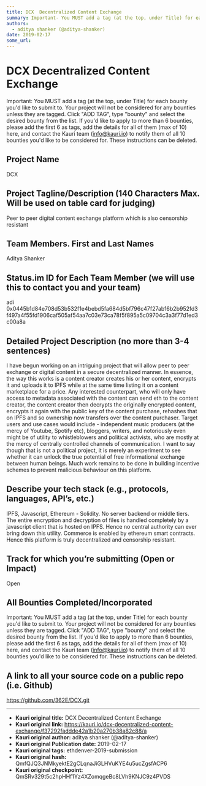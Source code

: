 ```yaml
---
title: DCX  Decentralized Content Exchange
summary: Important- You MUST add a tag (at the top, under Title) for each bounty youd like to submit to. Your project will not be considered for any bounties unless they are tagged. Click ADD TAG, type bounty and select the desired bounty from the list. If youd like to apply to more than 6 bounties, please add the first 6 as tags, add the details for all of them (max of 10) here, and contact the Kauri team (info@kauri.io) to notify them of all 10 bounties youd like to be considered for. These instruction
authors:
  - aditya shanker (@aditya-shanker)
date: 2019-02-17
some_url: 
---
```


# DCX  Decentralized Content Exchange



Important: You MUST add a tag (at the top, under Title) for each bounty you'd like to submit to. Your project will not be considered for any bounties unless they are tagged. Click "ADD TAG", type  "bounty" and select the desired bounty from the list. If you'd like to apply to more than 6 bounties, please add the first 6 as tags, add the details for all of them (max of 10) here, and contact the Kauri team (info@kauri.io) to notify them of all 10 bounties you'd like to be considered for. These instructions can be deleted.

## Project Name
DCX

## Project Tagline/Description (140 Characters Max. Will be used on table card for judging)
Peer to peer digital content exchange platform which is also censorship resistant

## Team Members. First and Last Names
Aditya Shanker

## Status.im ID for Each Team Member (we will use this to contact you and your team)
adi
0x0445b1d84e708d53b532f1e4bebd5fa684d5bf796c47f27ab16b2b952fd3f497a4f55fd1906caf505af54aa7c03e73ca78f5f895a5c09704c3a3f77d1ed3c00a8a

## Detailed Project Description (no more than 3-4 sentences)
I have begun working on an intriguing project that will allow peer to peer exchange or digital content in a secure decentralized manner. In essence, the way this works is a content creator creates his or her content, encrypts it and uploads it to IPFS while at the same time listing it on a content marketplace for a price. Any interested counterpart, who will only have access to metadata associated with the content can send eth to the content creator, the content creator then decrypts the originally encrypted content, encrypts it again with the public key of the content purchase, rehashes that on IPFS and so ownership now transfers over the content purchaser. Target users and use cases would include - independent music producers (at the mercy of Youtube, Spotify etc), bloggers, writers, and notoriously even might be of utility to whistleblowers and political activists, who are mostly at the mercy of centrally controlled channels of communication. I want to say though that is not a political project, it is merely an experiment to see whether it can unlock the true potential of free informational exchange between human beings. Much work remains to be done in building incentive schemes to prevent malicious behaviour on this platform.

## Describe your tech stack (e.g., protocols, languages, API’s, etc.)
IPFS, Javascript, Ethereum - Solidity. No server backend or middle tiers.
The entire encryption and decryption of files is handled completely by a javascript client that is hosted on IPFS. Hence no central authority can ever bring down this utility.  Commerce is enabled by ethereum smart contracts. Hence this platform is truly decentralized and censorship resistant.

## Track for which you’re submitting (Open or Impact)
Open

## All Bounties Completed/Incorporated

Important: You MUST add a tag (at the top, under Title) for each bounty you'd like to submit to. Your project will not be considered for any bounties unless they are tagged. Click "ADD TAG", type  "bounty" and select the desired bounty from the list. If you'd like to apply to more than 6 bounties, please add the first 6 as tags, add the details for all of them (max of 10) here, and contact the Kauri team (info@kauri.io) to notify them of all 10 bounties you'd like to be considered for. These instructions can be deleted.

## A link to all your source code on a public repo (i.e. Github)
https://github.com/362E/DCX.git






---

- **Kauri original title:** DCX  Decentralized Content Exchange
- **Kauri original link:** https://kauri.io/dcx-decentralized-content-exchange/f37292faddde42a1b20a270b38a82c88/a
- **Kauri original author:** aditya shanker (@aditya-shanker)
- **Kauri original Publication date:** 2019-02-17
- **Kauri original tags:** ethdenver-2019-submission
- **Kauri original hash:** QmfQJQ3JNMkyektE2gCLqnaJiGLHVuKYE4u5ucZgsfACP6
- **Kauri original checkpoint:** QmSRv329t5c2hpHHf1Yz4XZomqgeBc8LVh9KNJC9z4PVDS



